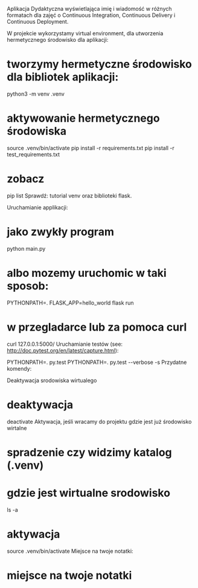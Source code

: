 Aplikacja Dydaktyczna wyświetlająca imię i wiadomość w różnych formatach dla zajęć o Continuous Integration, Continuous Delivery i Continuous Deployment.

W projekcie wykorzystamy virtual environment, dla utworzenia hermetycznego środowisko dla aplikacji:

# tworzymy hermetyczne środowisko dla bibliotek aplikacji:
python3 -m venv .venv

# aktywowanie hermetycznego środowiska
source .venv/bin/activate
pip install -r requirements.txt
pip install -r test_requirements.txt

# zobacz
pip list
Sprawdź: tutorial venv oraz biblioteki flask.

Uruchamianie applikacji:

# jako zwykły program
python main.py

# albo mozemy uruchomic w taki sposob:
PYTHONPATH=. FLASK_APP=hello_world flask run
# w przegladarce lub za pomoca curl
curl 127.0.0.1:5000/
Uruchamianie testów (see: http://doc.pytest.org/en/latest/capture.html):

PYTHONPATH=. py.test
PYTHONPATH=. py.test --verbose -s
Przydatne komendy:

Deaktywacja srodowiska wirtualego

 # deaktywacja
 deactivate
Aktywacja, jeśli wracamy do projektu gdzie jest już środowisko wirtalne

# spradzenie czy widzimy katalog (.venv)
# gdzie jest wirtualne srodowisko
ls -a

# aktywacja 
source .venv/bin/activate
Miejsce na twoje notatki:

# miejsce na twoje notatki
